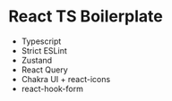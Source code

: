 # React TS Boilerplate
- Typescript
- Strict ESLint
- Zustand
- React Query
- Chakra UI + react-icons
- react-hook-form